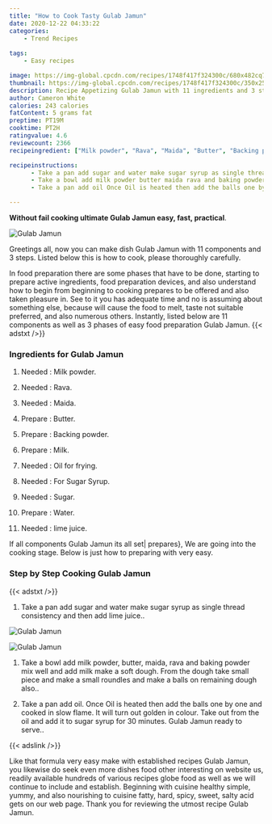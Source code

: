 ```yaml
---
title: "How to Cook Tasty Gulab Jamun"
date: 2020-12-22 04:33:22
categories:
    - Trend Recipes
    
tags:
    - Easy recipes

image: https://img-global.cpcdn.com/recipes/1748f417f324300c/680x482cq70/gulab-jamun-recipe-main-photo.jpg
thumbnail: https://img-global.cpcdn.com/recipes/1748f417f324300c/350x250cq70/gulab-jamun-recipe-main-photo.jpg
description: Recipe Appetizing Gulab Jamun with 11 ingredients and 3 stages of easy cooking.
author: Cameron White
calories: 243 calories
fatContent: 5 grams fat
preptime: PT19M
cooktime: PT2H
ratingvalue: 4.6
reviewcount: 2366
recipeingredient: ["Milk powder", "Rava", "Maida", "Butter", "Backing powder", "Milk", "Oil for frying", "For Sugar Syrup", "Sugar", "Water", "lime juice"]

recipeinstructions: 
      - Take a pan add sugar and water make sugar syrup as single thread consistency and then add lime juice 
      - Take a bowl add milk powder butter maida rava and baking powder mix well and add milk make a soft dough From the dough take small piece and make a small roundles and make a balls on remaining dough also 
      - Take a pan add oil Once Oil is heated then add the balls one by one and cooked in slow flame It will turn out golden in colour Take out from the oil and add it to sugar syrup for 30 minutes Gulab Jamun ready to serve

---
```




**Without fail cooking ultimate Gulab Jamun easy, fast, practical**. 


![Gulab Jamun](https://img-global.cpcdn.com/recipes/1748f417f324300c/680x482cq70/gulab-jamun-recipe-main-photo.jpg "Gulab Jamun")




Greetings all, now you can make dish Gulab Jamun with 11 components and 3 steps. Listed below this is how to cook, please thoroughly carefully.

In food preparation there are some phases that have to be done, starting to prepare active ingredients, food preparation devices, and also understand how to begin from beginning to cooking prepares to be offered and also taken pleasure in. See to it you has adequate time and no is assuming about something else, because will cause the food to melt, taste not suitable preferred, and also numerous others. Instantly, listed below are 11 components as well as 3 phases of easy food preparation Gulab Jamun.
{{< adstxt />}}

### Ingredients for Gulab Jamun


1. Needed  : Milk powder.

1. Needed  : Rava.

1. Needed  : Maida.

1. Prepare  : Butter.

1. Prepare  : Backing powder.

1. Prepare  : Milk.

1. Needed  : Oil for frying.

1. Needed  : For Sugar Syrup.

1. Needed  : Sugar.

1. Prepare  : Water.

1. Needed  : lime juice.



If all components Gulab Jamun its all set| prepares}, We are going into the cooking stage. Below is just how to preparing with very easy.

### Step by Step Cooking Gulab Jamun

{{< adstxt />}}


1. Take a pan add sugar and water make sugar syrup as single thread consistency and then add lime juice..



![Gulab Jamun](https://img-global.cpcdn.com/steps/7b818db159d455bf/160x128cq70/gulab-jamun-recipe-step-1-photo.jpg" "Gulab Jamun")

![Gulab Jamun](https://img-global.cpcdn.com/steps/05f36b6e03bac4d7/160x128cq70/gulab-jamun-recipe-step-1-photo.jpg" "Gulab Jamun")



1. Take a bowl add milk powder, butter, maida, rava and baking powder mix well and add milk make a soft dough. From the dough take small piece and make a small roundles and make a balls on remaining dough also..



1. Take a pan add oil. Once Oil is heated then add the balls one by one and cooked in slow flame. It will turn out golden in colour. Take out from the oil and add it to sugar syrup for 30 minutes. Gulab Jamun ready to serve..





{{< adslink />}}

Like that formula very easy make with established recipes Gulab Jamun, you likewise do seek even more dishes food other interesting on website us, readily available hundreds of various recipes globe food as well as we will continue to include and establish. Beginning with cuisine healthy simple, yummy, and also nourishing to cuisine fatty, hard, spicy, sweet, salty acid gets on our web page. Thank you for reviewing the utmost recipe Gulab Jamun.
